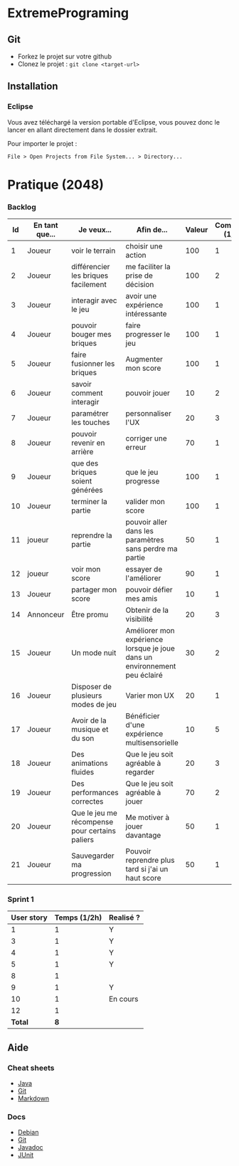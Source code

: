 # ExtremePrograming

## Git

* Forkez le projet sur votre github
* Clonez le projet : `git clone <target-url>`

## Installation

### Eclipse

Vous avez téléchargé la version portable d'Eclipse, vous pouvez donc le lancer en allant directement dans le dossier extrait.

Pour importer le projet :
```
File > Open Projects from File System... > Directory...
```

# Pratique (2048)

### Backlog

Id | En tant que... | Je veux... | Afin de... | Valeur | Complexité (1/2h)
--- | --- | --- | --- | --- | ---
1 | Joueur | voir le terrain | choisir une action | 100 | 1
2 | Joueur | différencier les briques facilement | me faciliter la prise de décision | 100 | 2
3 | Joueur | interagir avec le jeu | avoir une expérience intéressante | 100 | 1
4 | Joueur | pouvoir bouger mes briques | faire progresser le jeu | 100 | 1
5 | Joueur | faire fusionner les briques | Augmenter mon score | 100 | 1
6 | Joueur | savoir comment interagir | pouvoir jouer | 10 | 2
7 | Joueur | paramétrer les touches | personnaliser l'UX | 20 | 3
8 | Joueur | pouvoir revenir en arrière | corriger une erreur | 70 | 1
9 | Joueur | que des briques soient générées | que le jeu progresse | 100 | 1
10 | Joueur | terminer la partie | valider mon score | 100 | 1
11 | joueur | reprendre la partie | pouvoir aller dans les paramètres sans perdre ma partie | 50 | 1
12 | joueur | voir mon score | essayer de l'améliorer | 90 | 1
13 | Joueur | partager mon score | pouvoir défier mes amis | 10 | 1
14 | Annonceur | Être promu | Obtenir de la visibilité | 20 | 3
15 | Joueur | Un mode nuit | Améliorer mon expérience lorsque je joue dans un environnement peu éclairé | 30 | 2
16 | Joueur | Disposer de plusieurs modes de jeu | Varier mon UX | 20 | 1
17 | Joueur | Avoir de la musique et du son | Bénéficier d'une expérience multisensorielle | 10 | 5
18 | Joueur | Des animations fluides | Que le jeu soit agréable à regarder | 20 | 3
19 | Joueur | Des performances correctes | Que le jeu soit agréable à jouer | 70 | 2
20 | Joueur | Que le jeu me récompense pour certains paliers | Me motiver à jouer davantage | 50 | 1
21 | Joueur | Sauvegarder ma progression | Pouvoir reprendre plus tard si j'ai un haut score | 50 | 1

### Sprint 1 

User story | Temps (1/2h) | Realisé ?
--- | --- | ---
1 | 1 | Y
3 | 1 | Y
4 | 1 | Y
5 | 1 | Y
8 | 1 | 
9 | 1 | Y
10 | 1 | En cours
12 | 1 | 
**Total** | **8**

## Aide

### Cheat sheets

* [Java](https://introcs.cs.princeton.edu/java/11cheatsheet/ "Java Programing Cheatsheet")
* [Git](https://www.git-tower.com/blog/posts/git-cheat-sheet "Git Tower")
* [Markdown](https://github.com/adam-p/markdown-here/wiki/Markdown-Cheatsheet "Markdown Cheat Sheet by Adam Pritchard")

### Docs

* [Debian](https://www.debian.org/doc/manuals/refcard/refcard "Debian Doc")
* [Git](https://git-scm.com/documentation "Git SCM doc")
* [Javadoc](https://docs.oracle.com/javase/8/docs/api/ "Java 8 Doc")
* [JUnit](http://junit.org/junit4/javadoc/latest/ "JUnit Doc")
